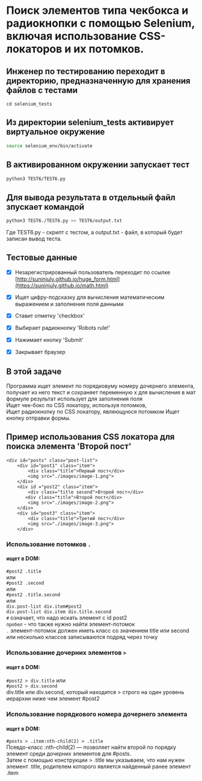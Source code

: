 # Поиск элементов типа чекбокса и радиокнопки с помощью Selenium, включая использование CSS-локаторов и их потомков.

## Инженер по тестированию переходит в директорию, предназначенную для хранения файлов с тестами
```
cd selenium_tests
```
## Из директории selenium_tests активирует виртуальное окружение
```sh
source selenium_env/bin/activate
```
## В активированном окружении запускает тест 
```sh
python3 TEST6/TEST6.py
```
## Для вывода результата в отдельный файл зпускает командой 
```sh
python3 TEST6./TEST6.py >> TEST6/output.txt
```
Где TEST6.py -  скрипт с тестом, а output.txt - файл, в который будет записан вывод теста.

## Тестовые данные
- [x] Незарегистрированный пользователь переходит по ссылке [http://suninjuly.github.io/huge_form.html](https://suninjuly.github.io/math.html)
- [x] Ищет цифру-подсказку для вычисления математическим выражением и заполнения поля данными
- [x] Ставит отметку 'checkbox'
- [x] Выбирает радиокнопку 'Robots rule!'
- [x] Нажимает кнопку 'Submit'
- [x] Закрывает браузер



## В этой задаче
Программа ищет элемент по порядковуму номеру дочернего элемента, получает из него текст и сохраняет переменную x для вычисления в мат формуле результат использует для заполнения поля\
Ищет чек-бокс по CSS локатору, используя потомков,  \
Ищет радиокнопку по CSS локатору, являющуюся потомком 
Ищет кнопку отправки формы.

## Пример использования CSS локатора для поиска элемента 'Второй пост'
```
<div id="posts" class="post-list">
    <div id="post1" class="item">
        <div class="title">Первый пост</div>
        <img src="./images/image-1.png">
    </div>
    <div id ="post2" class="item">
        <div class="title second">Второй пост</div>
       <div class="title">Второй пост</div>
        <img src="./images/image-2.png">
    </div>
    <div id="post3" class="item">
        <div class="title">Третий пост</div>
        <img src="./images/image-3.png">
    </div>
```
### Использование потомков ```.```
#### ищет в DOM:
```#post2 .title```\
или\
```#post2 .second```\
или\
```#post2 .title.second```\
или \
```div.post-list div.item#post2```\
```div.post-list div.item div.title.second```\
```#``` означает, что надо искать элемент с id post2\
```пробел``` - что также нужно найти элемент-потомок\
```.``` элемент-потомок должен иметь класс со значением title или second или несколько классов записываются подряд через точку

### Использование дочерних элементов ```>```
#### ищет в DOM:
```#post2 > div.title```
или\
```#post2 > div.second```\
div.title или div.second, который находится > строго на один уровень иерархии ниже чем элемент #post2

### Использование порядкового номера дочернего элемента
#### ищет в DOM:
```#posts > .item:nth-child(2) > .title```\
Псевдо-класс :nth-child(2) — позволяет найти второй по порядку элемент среди дочерних элементов для #posts.\
Затем с помощью конструкции > .title мы указываем, что нам нужен элемент .title, родителем которого является найденный ранее элемент .item 
